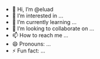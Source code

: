 - 👋 Hi, I’m @eluad
- 👀 I’m interested in ...
- 🌱 I’m currently learning ...
- 💞️ I’m looking to collaborate on ...
- 📫 How to reach me ...
- 😄 Pronouns: ...
- ⚡ Fun fact: ...

<!---
eluad/eluad is a ✨ special ✨ repository because its `README.md` (this file) appears on your GitHub profile.
You can click the Preview link to take a look at your changes.
--->
